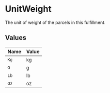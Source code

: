 # UnitWeight

The unit of weight of the parcels in this fulfillment.


## Values

| Name  | Value |
| ----- | ----- |
| `Kg`  | kg    |
| `G`   | g     |
| `Lb`  | lb    |
| `Oz`  | oz    |